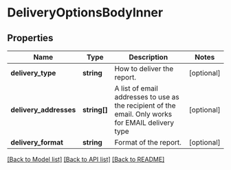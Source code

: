 # DeliveryOptionsBodyInner

## Properties
Name | Type | Description | Notes
------------ | ------------- | ------------- | -------------
**delivery_type** | **string** | How to deliver the report. | [optional] 
**delivery_addresses** | **string[]** | A list of email addresses to use as the recipient of the email. Only works for EMAIL delivery type | [optional] 
**delivery_format** | **string** | Format of the report. | [optional] 

[[Back to Model list]](../README.md#documentation-for-models) [[Back to API list]](../README.md#documentation-for-api-endpoints) [[Back to README]](../README.md)


